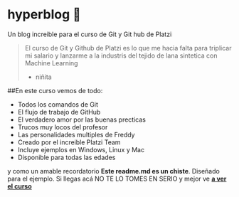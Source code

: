 # hyperblog 💚
Un blog increible para el curso de Git y Git hub de Platzi
>El curso de Git y Github de Platzi es lo que me hacia falta para triplicar mi salario y lanzarme a la industris del tejido de lana sintetica con Machine Learning
>* niñita

##En este curso vemos de todo:
* Todos los comandos de Git
* El flujo de trabajo de GitHub
* El verdadero amor por las buenas precticas
* Trucos muy locos del profesor
* Las personalidades multiples de Freddy
* Creado por el increible Platzi Team
* Incluye ejemplos en Windows, Linux y Mac
* Disponible para todas las edades

y como un amable recordatorio **Este readme.md es un chiste**. Diseñado para el ejemplo. Si llegas acá NO TE LO TOMES EN SERIO y mejor ve [**a ver el curso** ](https://platzi.com/clases/1557-git-github/19977-readmemd-es-una-excelente-practica/ "a ver el curso ")